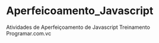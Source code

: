 # Aperfeicoamento_Javascript
Atividades de Aperfeiçoamento de Javascript Treinamento Programar.com.vc
